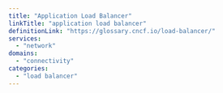 ```yaml
---
title: "Application Load Balancer"
linkTitle: "application load balancer"
definitionLink: "https://glossary.cncf.io/load-balancer/"
services:
  - "network"
domains:
  - "connectivity"
categories:
  - "load balancer"
---
```

